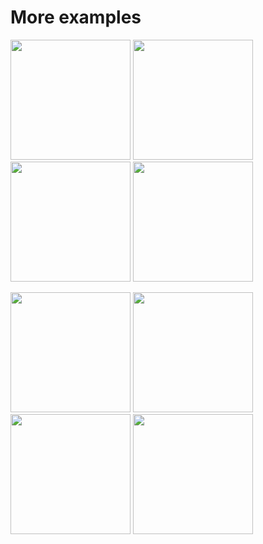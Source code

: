 # More examples

<a href="https://github.com/taichi-dev/gstaichi/blob/master/python/gstaichi/examples/simulation/mpm_lagrangian_forces.py"><img src="https://github.com/taichi-dev/public_files/raw/master/gstaichi/lagrangian.gif" height="192px"></a>
<a href="https://github.com/taichi-dev/gstaichi/blob/master/python/gstaichi/examples/features/sparse/gstaichi_sparse.py"><img src="https://github.com/taichi-dev/public_files/raw/master/gstaichi/sparse_grids.gif" height="192px"></a>
<a href="https://github.com/taichi-dev/gstaichi/blob/master/python/gstaichi/examples/simulation/pbf2d.py"><img src="https://github.com/taichi-dev/public_files/raw/master/gstaichi/pbf.gif" height="192px"></a>
<a href="https://github.com/taichi-dev/gstaichi/blob/master/python/gstaichi/examples/simulation/game_of_life.py"><img src="https://github.com/taichi-dev/public_files/raw/master/gstaichi/game_of_life.gif" height="192px"></a>

<a href="https://github.com/taichi-dev/gstaichi/blob/master/python/gstaichi/examples/simulation/fem128.py"><img src="https://github.com/taichi-dev/public_files/raw/master/gstaichi/fem128.gif" height="192px"></a>
<a href="https://github.com/taichi-dev/gstaichi/blob/master/python/gstaichi/examples/simulation/mass_spring_3d.py"><img src="https://github.com/taichi-dev/public_files/raw/master/gstaichi/mass_spring_3d.gif" height="192px"></a>
<a href="https://github.com/taichi-dev/gstaichi/blob/master/python/gstaichi/examples/algorithm/mciso_advanced.py"><img src="https://github.com/taichi-dev/public_files/raw/master/gstaichi/mciso.gif" height="192px"></a>
<a href="https://github.com/taichi-dev/gstaichi/blob/master/python/gstaichi/examples/simulation/mpm3d.py"><img src="https://github.com/taichi-dev/public_files/raw/master/gstaichi/mpm3d.gif" height="192px"></a>
